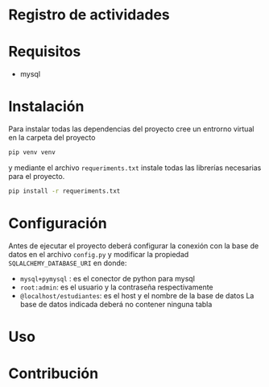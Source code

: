 # Registro de actividades

# Requisitos
- mysql 

# Instalación 
Para instalar todas las dependencias del proyecto cree un entrorno virtual en la carpeta del proyecto
```bash
pip venv venv
```
y mediante el archivo `requeriments.txt` instale todas las librerías necesarias para el proyecto.
```bash
pip install -r requeriments.txt
```
# Configuración
Antes de ejecutar el proyecto deberá configurar la conexión con la base de datos en el archivo `config.py` y modificar la propiedad `SQLALCHEMY_DATABASE_URI` en donde:
- `mysql+pymysql` : es el conector de python para mysql
- `root:admin`: es el usuario y la contraseña  respectivamente
- `@localhost/estudiantes`: es el host y el nombre de la base de datos
La base de datos indicada deberá no contener ninguna tabla

# Uso

# Contribución